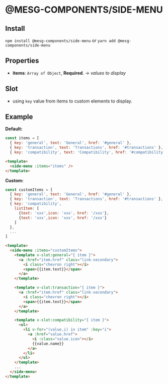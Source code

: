 # @MESG-COMPONENTS/SIDE-MENU

## Install

`npm install @mesg-components/side-menu` or `yarn add @mesg-components/side-menu`

## Properties

- **items**: `Array of Object`, **Required**. -> _values to display_

## Slot

- using `key` value from items to custom elements to display.

## Example

**Default:**

```javascript
const items = [
  { key: 'general', text: 'General', href: '#general' },
  { key: 'transaction', text: 'Transactions', href: '#transactions' },
  { key: 'compatibility', text: 'Compatibility', href: '#compatibility' },...]
```

```html
<template>
  <side-menu :items="items" />
</template>
```

**Custom:**

```javascript
const customItems = [
  { key: 'general', text: 'General', href: '#general' },
  { key: 'transaction', text: 'Transactions', href: '#transactions' },
  { key: 'compatibility',
    listItem: [
      {text: 'xxx',icon: 'xxx', href: '/xxx'},
      {text: 'xxx',icon: 'xxx', href: '/xxx'}
    ]
  },
  ...
]
```

```html
<template>
  <side-menu :items="customItems">
    <template v-slot:general="{ item }">
      <a :href="item.href" class="link-secondary">
        <i class="chevron right"></i>
        <span>{{item.text}}</span>
      </a>
    </template>

    <template v-slot:transaction="{ item }">
      <a :href="item.href" class="link-secondary">
        <i class="chevron right"></i>
        <span>{{item.text}}</span>
      </a>
    </template>

    <template v-slot:compatibility="{ item }">
      <ul>
        <li v-for="(value,i) in item" :key="i">
          <a :href="value.href">
            <i :class="value.icon"></i>
            {{value.name}}
          </a>
        </li>
      </ul>
    </template>
    ...
  </side-menu>
</template>
```
